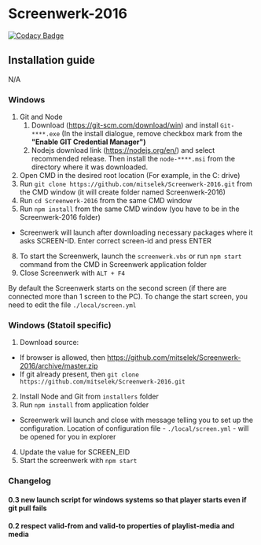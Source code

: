 # Screenwerk-2016
[![Codacy Badge](https://api.codacy.com/project/badge/Grade/e70ffe1eb0fb4886bf329b613ed3f263)](https://www.codacy.com/app/mihkel-putrinsh/Screenwerk-2016?utm_source=github.com&amp;utm_medium=referral&amp;utm_content=mitselek/Screenwerk-2016&amp;utm_campaign=Badge_Grade)

## Installation guide
N/A

### Windows
1. Git and Node
    1. Download (https://git-scm.com/download/win) and install `Git-****.exe` (In the install dialogue, remove checkbox mark from the __"Enable GIT Credential Manager")__ 
    2. Nodejs download link (https://nodejs.org/en/) and select recommended release. Then install the `node-****.msi` from the directory where it was downloaded.
4. Open CMD in the desired root location (For example, in the C: drive)
5. Run `git clone https://github.com/mitselek/Screenwerk-2016.git` from the CMD window (it will create folder named Screenwerk-2016)
6. Run `cd Screenwerk-2016` from the same CMD window
7. Run `npm install` from the same CMD window (you have to be in the Screenwerk-2016 folder)
  - Screenwerk will launch after downloading necessary packages where it asks SCREEN-ID. Enter correct screen-id and press ENTER
8. To start the Screenwerk, launch the `screenwerk.vbs` or run `npm start` command from the CMD in Screenwerk application folder
9. Close Screenwerk with `ALT + F4`

By default the Screenwerk starts on the second screen (if there are connected more than 1 screen to the PC). To change the start screen, you need to edit the file `./local/screen.yml`

### Windows (Statoil specific)

1. Download source:
  - If browser is allowed, then https://github.com/mitselek/Screenwerk-2016/archive/master.zip
  - If git already present, then `git clone https://github.com/mitselek/Screenwerk-2016.git`
2. Install Node and Git from `installers` folder
3. Run `npm install` from application folder
  - Screenwerk will launch and close with message telling you to set up the configuration. Location of configuration file - `./local/screen.yml` -  will be opened for you in explorer
4. Update the value for SCREEN_EID
6. Start the screenwerk with `npm start`


### Changelog

#### 0.3 new launch script for windows systems so that player starts even if git pull fails

#### 0.2 respect valid-from and valid-to properties of playlist-media and media
